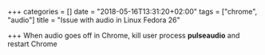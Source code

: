 +++
categories = []
date = "2018-05-16T13:31:20+02:00"
tags = ["chrome", "audio"]
title = "Issue with audio in Linux Fedora 26"

+++
When audio goes off in Chrome, kill user process **pulseaudio** and restart Chrome